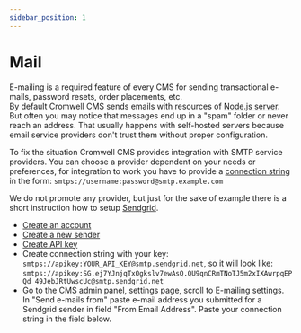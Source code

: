 ```yaml
---
sidebar_position: 1
---
```


# Mail

E-mailing is a required feature of every CMS for sending transactional e-mails, password resets, order placements, etc.  
By default Cromwell CMS sends emails with resources of [Node.js server](https://www.npmjs.com/package/sendmail). But often you may notice that messages end up in a "spam" folder or never reach an address. That usually happens with self-hosted servers because email service providers don't trust them without proper configuration.

To fix the situation Cromwell CMS provides integration with SMTP service providers. You can choose a provider dependent on your needs or preferences, for integration to work you have to provide a [connection string](https://nodemailer.com/smtp/) in the form: `smtps://username:password@smtp.example.com`  

We do not promote any provider, but just for the sake of example there is a short instruction how to setup [Sendgrid](https://sendgrid.com/).  
- [Create an account](https://signup.sendgrid.com/)
- [Create a new sender](https://app.sendgrid.com/settings/sender_auth/senders/new)
- [Create API key](https://app.sendgrid.com/guide/integrate/langs/smtp) 
- Create connection string with your key: `smtps://apikey:YOUR_API_KEY@smtp.sendgrid.net`, so it will look like: `smtps://apikey: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@smtp.sendgrid.net`
- Go to the CMS admin panel, settings page, scroll to E-mailing settings. In "Send e-mails from" paste e-mail address you submitted for a Sendgrid sender in field "From Email Address". Paste your connection string in the field below.